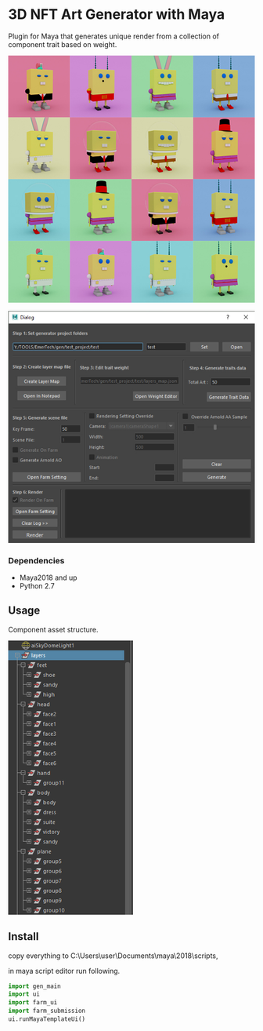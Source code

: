 # 3D NFT Art Generator with Maya

Plugin for Maya that generates unique render from a collection of component trait based on weight.

![](pics/4x4.jpg)

![](pics/ui.jpg)
### Dependencies

- Maya2018 and up
- Python 2.7




## Usage
Component asset structure.

![](pics/outliner.jpg)

## Install
copy everything to C:\Users\user\Documents\maya\2018\scripts,

in maya script editor run following.
```python
import gen_main
import ui
import farm_ui
import farm_submission
ui.runMayaTemplateUi()
```